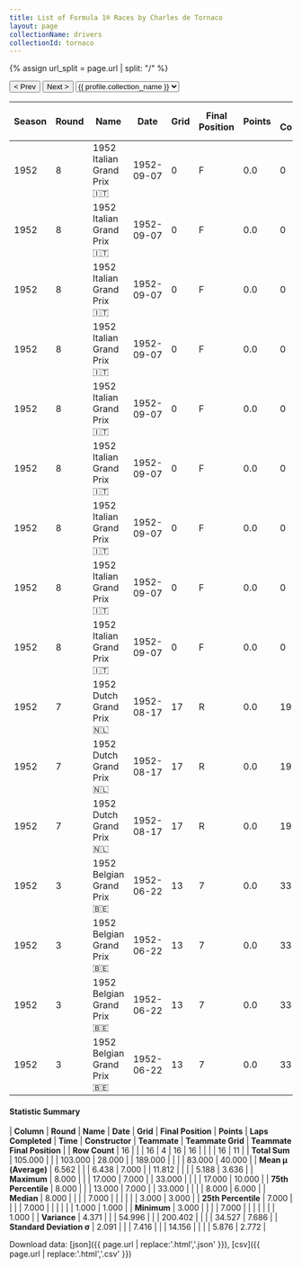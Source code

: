 ```yaml
---
title: List of Formula 1® Races by Charles de Tornaco
layout: page
collectionName: drivers
collectionId: tornaco
---
```


{% assign url_split = page.url | split: "/" %}
<div id="collection-navigation">
<button onclick="selector.options[selector.selectedIndex-1].value && (window.location = selector.options[selector.selectedIndex-1].value);">&lt; Prev</button>
<button onclick="selector.options[selector.selectedIndex+1].value && (window.location = selector.options[selector.selectedIndex+1].value);">Next &gt;</button>
<select id="selector" onchange="this.options[this.selectedIndex].value && (window.location = this.options[this.selectedIndex].value);">
  {% for collectionId in site.data[page.collectionName].refs %}
    {% if collectionId == page.collectionId %}
      {% assign selected = "selected" %}
    {% else %}
      {% assign selected = "" %}
    {% endif %}
    {% assign profile = site.data[page.collectionName][collectionId].profile %}
    <option value="/f1/{{ page.collectionName }}/{{ collectionId }}/{{ url_split[4] }}" {{ selected }}>{{ profile.collection_name }}</option>
  {% endfor %}
</select>
</div>

| Season | Round | Name | Date | Grid | Final Position | Points | Laps Completed | Time | Constructor | Teammate | Teammate Grid | Teammate Final Position |
|--|--|--|--|--|--|--|--|--|--|--|--|--|
| 1952 | 8 | 1952 Italian Grand Prix 🇮🇹 | 1952-09-07 | 0 | F | 0.0 | 0 |   | Ferrari 🇮🇹 | [Alberto Ascari 🇮🇹](/f1/drivers/ascari) | 1 | 1 |
| 1952 | 8 | 1952 Italian Grand Prix 🇮🇹 | 1952-09-07 | 0 | F | 0.0 | 0 |   | Ferrari 🇮🇹 | [Luigi Villoresi 🇮🇹](/f1/drivers/villoresi) | 2 | 3 |
| 1952 | 8 | 1952 Italian Grand Prix 🇮🇹 | 1952-09-07 | 0 | F | 0.0 | 0 |   | Ferrari 🇮🇹 | [Nino Farina 🇮🇹](/f1/drivers/farina) | 3 | 4 |
| 1952 | 8 | 1952 Italian Grand Prix 🇮🇹 | 1952-09-07 | 0 | F | 0.0 | 0 |   | Ferrari 🇮🇹 | [André Simon 🇫🇷](/f1/drivers/simon) | 8 | 6 |
| 1952 | 8 | 1952 Italian Grand Prix 🇮🇹 | 1952-09-07 | 0 | F | 0.0 | 0 |   | Ferrari 🇮🇹 | [Piero Taruffi 🇮🇹](/f1/drivers/taruffi) | 6 | 7 |
| 1952 | 8 | 1952 Italian Grand Prix 🇮🇹 | 1952-09-07 | 0 | F | 0.0 | 0 |   | Ferrari 🇮🇹 | [Louis Rosier 🇫🇷](/f1/drivers/rosier) | 17 | 10 |
| 1952 | 8 | 1952 Italian Grand Prix 🇮🇹 | 1952-09-07 | 0 | F | 0.0 | 0 |   | Ferrari 🇮🇹 | [Rudi Fischer 🇨🇭](/f1/drivers/fischer) | 16 | R |
| 1952 | 8 | 1952 Italian Grand Prix 🇮🇹 | 1952-09-07 | 0 | F | 0.0 | 0 |   | Ferrari 🇮🇹 | [Peter Whitehead 🇬🇧](/f1/drivers/whitehead) | 0 | F |
| 1952 | 8 | 1952 Italian Grand Prix 🇮🇹 | 1952-09-07 | 0 | F | 0.0 | 0 |   | Ferrari 🇮🇹 | [Hans von Stuck 🇩🇪](/f1/drivers/hans_stuck) | 0 | F |
| 1952 | 7 | 1952 Dutch Grand Prix 🇳🇱 | 1952-08-17 | 17 | R | 0.0 | 19 |   | Ferrari 🇮🇹 | [Alberto Ascari 🇮🇹](/f1/drivers/ascari) | 1 | 1 |
| 1952 | 7 | 1952 Dutch Grand Prix 🇳🇱 | 1952-08-17 | 17 | R | 0.0 | 19 |   | Ferrari 🇮🇹 | [Nino Farina 🇮🇹](/f1/drivers/farina) | 2 | 2 |
| 1952 | 7 | 1952 Dutch Grand Prix 🇳🇱 | 1952-08-17 | 17 | R | 0.0 | 19 |   | Ferrari 🇮🇹 | [Luigi Villoresi 🇮🇹](/f1/drivers/villoresi) | 4 | 3 |
| 1952 | 3 | 1952 Belgian Grand Prix 🇧🇪 | 1952-06-22 | 13 | 7 | 0.0 | 33 |   | Ferrari 🇮🇹 | [Alberto Ascari 🇮🇹](/f1/drivers/ascari) | 1 | 1 |
| 1952 | 3 | 1952 Belgian Grand Prix 🇧🇪 | 1952-06-22 | 13 | 7 | 0.0 | 33 |   | Ferrari 🇮🇹 | [Nino Farina 🇮🇹](/f1/drivers/farina) | 2 | 2 |
| 1952 | 3 | 1952 Belgian Grand Prix 🇧🇪 | 1952-06-22 | 13 | 7 | 0.0 | 33 |   | Ferrari 🇮🇹 | [Piero Taruffi 🇮🇹](/f1/drivers/taruffi) | 3 | R |
| 1952 | 3 | 1952 Belgian Grand Prix 🇧🇪 | 1952-06-22 | 13 | 7 | 0.0 | 33 |   | Ferrari 🇮🇹 | [Louis Rosier 🇫🇷](/f1/drivers/rosier) | 17 | R |

#### Statistic Summary

| **Column** | **Round** | **Name** | **Date** | **Grid** | **Final Position** | **Points** | **Laps Completed** | **Time** | **Constructor** | **Teammate** | **Teammate Grid** | **Teammate Final Position** |
| **Row Count** | 16 |  |  | 16 | 4 | 16 | 16 |  |  |  | 16 | 11 |
| **Total Sum** | 105.000 |  |  | 103.000 | 28.000 |  | 189.000 |  |  |  | 83.000 | 40.000 |
| **Mean μ (Average)** | 6.562 |  |  | 6.438 | 7.000 |  | 11.812 |  |  |  | 5.188 | 3.636 |
| **Maximum** | 8.000 |  |  | 17.000 | 7.000 |  | 33.000 |  |  |  | 17.000 | 10.000 |
| **75th Percentile** | 8.000 |  |  | 13.000 | 7.000 |  | 33.000 |  |  |  | 8.000 | 6.000 |
| **Median** | 8.000 |  |  |  | 7.000 |  |  |  |  |  | 3.000 | 3.000 |
| **25th Percentile** | 7.000 |  |  |  | 7.000 |  |  |  |  |  | 1.000 | 1.000 |
| **Minimum** | 3.000 |  |  |  | 7.000 |  |  |  |  |  |  | 1.000 |
| **Variance** | 4.371 |  |  | 54.996 |  |  | 200.402 |  |  |  | 34.527 | 7.686 |
| **Standard Deviation σ** | 2.091 |  |  | 7.416 |  |  | 14.156 |  |  |  | 5.876 | 2.772 |

Download data: [json]({{ page.url | replace:'.html','.json' }}), [csv]({{ page.url | replace:'.html','.csv' }})

